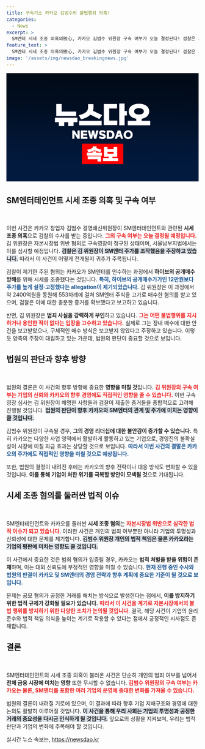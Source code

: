 ```yaml
---
title: 구속기소 카카오 김범수의 불법행위 의혹!
categories:
  - News
excerpt: >
  SM엔터 시세 조종 의혹의核心, 카카오 김범수 위원장 구속 여부가 오늘 결정된다! 검찰은 그가 특정 목적으로 주가를 조작했다는 중대한 혐의를 제기하며, 그의 운명은 법원의 손에 달려있다.
feature_text: >
  SM엔터 시세 조종 의혹의核心, 카카오 김범수 위원장 구속 여부가 오늘 결정된다! 검찰은 그가 특정 목적으로 주가를 조작했다는 중대한 혐의를 제기하며, 그의 운명은 법원의 손에 달려있다.
image: '/assets/img/newsdao_breakingnews.jpg'
---
```


<p><img src="/assets/img/newsdao_breakingnews.jpg" alt="bookingtag 속보" /></p>

<h2 data-ke-size="size26">SM엔터테인먼트 시세 조종 의혹 및 구속 여부</h2>

<p data-ke-size="size16">&nbsp;</p>

<p>이번 사건은 카카오 창업자 김범수 경영쇄신위원장이 SM엔터테인먼트와 관련된 <b>시세 조종 의혹</b>으로 검찰의 수사를 받는 중입니다. <b><span style="color: #ee2323;">그의 구속 여부는 오늘 결정될 예정입니다.</span></b> 김 위원장은 자본시장법 위반 혐의로 구속영장이 청구된 상태이며, 서울남부지법에서는 이를 심사할 예정입니다. <b><span style="background-color: #21538527;">검찰은 김 위원장이 SM엔터 주가를 조작했음을 주장하고 있습니다.</span></b> 따라서 이 사건이 어떻게 전개될지 귀추가 주목됩니다.</p>

<p>검찰이 제기한 주된 혐의는 카카오가 SM엔터를 인수하는 과정에서 <b>하이브의 공개매수 방해</b>를 위해 시세를 조종했다는 것입니다. <b><span style="color: #1a5490;">특히, 하이브의 공개매수가가인 12만원보다 주가를 높게 설정·고정했다는 allegation이 제기되었습니다.</span></b> 김 위원장은 이 과정에서 약 2400억원을 동원해 553차례에 걸쳐 SM엔터 주식을 고가로 매수한 혐의를 받고 있으며, 검찰은 이에 대한 충분한 증거를 확보했다고 보고하고 있습니다.</p>

<p>반면, 김 위원장은 <b>범죄 사실을 강력하게 부인</b>하고 있습니다. <b><span style="color: #ee2323;">그는 어떤 불법행위를 지시하거나 용인한 적이 없다는 입장을 고수하고 있습니다.</span></b> 실제로 그는 장내 매수에 대한 안건을 보고받았으나, 구체적인 매수 방식은 보고받지 않았다고 주장하고 있습니다. 이렇듯 양측의 주장이 대립하고 있는 가운데, 법원의 판단이 중요할 것으로 보입니다.</p>

<h2 data-ke-size="size26">법원의 판단과 향후 방향</h2>

<p data-ke-size="size16">&nbsp;</p>

<p>법원의 결론은 이 사건의 향후 방향에 중요한 <b>영향을 미칠 것</b>입니다. <b><span style="color: #ee2323;">김 위원장의 구속 여부는 기업의 신뢰와 카카오의 향후 경영에도 직접적인 영향을 줄 수 있습니다.</span></b> 이번 구속 영장 심사는 김 위원장이 해명한 사항들과 검찰이 제출한 증거들을 종합적으로 고려해 진행될 것입니다. <b><span style="background-color: #21538527;">법원의 판단이 향후 카카오와 SM엔터의 관계 및 주가에 미치는 영향이 클 것입니다.</span></b></p>

<p>김범수 위원장이 구속될 경우, <b>그의 경영 리더십에 대한 불안감이 증가할 수 있습니다.</b> 특히 카카오는 다양한 사업 영역에서 활발하게 활동하고 있는 기업으로, 경영진의 불확실성이 시장에 미칠 파급 효과는 상당할 것으로 보입니다. <b><span style="color: #1a5490;">따라서 이번 사건의 결말은 카카오의 주가에도 직접적인 영향을 미칠 것으로 예상됩니다.</span></b> </p>

<p>또한, 법원의 결정이 내려진 후에는 카카오의 향후 전략이나 대응 방식도 변화할 수 있을 것입니다. <b>이를 통해 기업이 처한 위기를 극복할 방안이 모색될 것</b>으로 기대됩니다.</p>

<h2 data-ke-size="size26">시세 조종 혐의를 둘러싼 법적 이슈</h2>

<p data-ke-size="size16">&nbsp;</p>

<p>SM엔터테인먼트와 카카오를 둘러싼 <b>시세 조종 혐의</b>는 <b><span style="color: #ee2323;">자본시장법 위반으로 심각한 법적 이슈가 되고 있습니다.</span></b> 이러한 사건은 개인의 범죄 여부뿐만 아니라 기업의 투명성과 신뢰성에 대한 문제를 제기합니다. <b><span style="background-color: #21538527;">김범수 위원장 개인의 법적 책임은 물론 카카오라는 기업의 평판에 미치는 영향도 클 것입니다.</span></b></p>

<p>이 사건에서 중요한 것은 범죄 혐의가 입증될 경우, 카카오는 <b>법적 처벌을 받을 위험이 존재</b>하며, 이는 대외 신뢰도에 부정적인 영향을 미칠 수 있습니다. <b><span style="color: #1a5490;">현재 진행 중인 수사와 법원의 판결이 카카오 및 SM엔터의 경영 전략과 향후 계획에 중요한 기준이 될 것으로 보입니다.</span></b></p>

<p>문제는 공모 혐의가 공정한 거래를 해치는 방식으로 발생한다는 점에서, <b>이를 방지하기 위한 법적 규제가 강화될 필요가 있습니다.</b> <b><span style="color: #ee2323;">따라서 이 사건을 계기로 자본시장에서의 불법 행위를 방지하기 위한 다양한 조치가 논의될 것입니다.</span></b> 결국, 해당 사건이 기업의 윤리 준수와 법적 책임 의식을 높이는 계기로 작용할 수 있다는 점에서 긍정적인 시사점도 존재합니다.</p>

<h2 data-ke-size="size26">결론</h2>

<p data-ke-size="size16">&nbsp;</p>

<p>SM엔터테인먼트의 시세 조종 의혹이 불러온 사건은 단순히 개인의 범죄 여부를 넘어서 <b>전체 금융 시장에 미치는 영향</b> 또한 무시할 수 없습니다. <b><span style="color: #ee2323;">김범수 위원장의 구속 여부는 카카오는 물론, SM엔터를 포함한 여러 기업의 운영에 중대한 변화를 가져올 수 있습니다.</span></b> </p>

<p>법원의 결론이 내려질 기로에 있으며, 이 결과에 따라 향후 기업 지배구조와 경영에 대한 논의도 활발히 이루어질 것입니다. <b><span style="background-color: #21538527;">이 사건을 통해 우리 사회는 기업의 투명성과 공정한 거래의 중요성을 다시금 인식하게 될 것입니다.</span></b> 앞으로의 상황을 지켜보며, 우리는 법적 판단과 기업의 변화에 주목해야 할 것입니다.</p>
실시간 뉴스 속보는, <a href="https://newsdao.kr" rel="dofollow">https://newsdao.kr</a>


